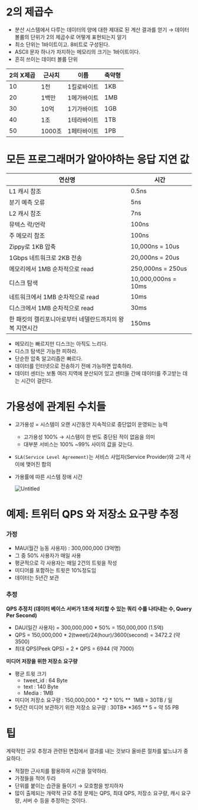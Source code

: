 # 2의 제곱수

- 분산 시스템에서 다루는 데이터의 양에 대한 제대로 된 계산 결과를 얻기 → 데이터 볼륨의 단위가 2의 제곱수로 어떻게 표현되는지 알기
- 최소 단위는 1바이트이고. 8비트로 구성된다.
- ASCII 문자 하나가 차지하는 메모리의 크기는 1바이트이다.
- 흔히 쓰이는 데이터 볼륨 단위

| 2의 X제곱 | 근사치 | 이름 | 축약형 |
| --- | --- | --- | --- |
| 10 | 1천 | 1킬로바이트 | 1KB |
| 20 | 1백만 | 1메가바이트 | 1MB |
| 30 | 10억 | 1기가바이트 | 1GB |
| 40 | 1조 | 1테라바이트 | 1TB |
| 50 | 1000조 | 1페타바이트 | 1PB |

# 모든 프로그래머가 알아야하는 응답 지연 값

| 연산명 | 시간 |
| --- | --- |
| L1 캐시 참조 | 0.5ns |
| 분기 예측 오류 | 5ns |
| L2 캐시 참조 | 7ns |
| 뮤텍스 락/언락 | 100ns |
| 주 메모리 참조 | 100ns |
| Zippy로 1KB 압축 | 10,000ns = 10us |
| 1Gbps 네트워크로 2KB 전송 | 20,000ns = 20us |
| 메모리에서 1MB 순차적으로 read | 250,000ns = 250us |
| 디스크 탐색 | 10,000,000ns = 10ms |
| 네트워크에서 1MB 순차적으로 read | 10ms |
| 디스크에서 1MB 순차적으로 read | 30ms |
| 한 패킷의 캘리포니아로부터 네델란드까지의 왕복 지연시간 | 150ms |
- 메모리는 빠르지만 디스크는 아직도 느리다.
- 디스크 탐색은 가능한 피하라.
- 단순한 압축 알고리즘은 빠르다.
- 데이터를 인터넷으로 전송하기 전에 가능하면 압축하라.
- 데이터 센터는 보통 여러 지역에 분산되어 있고 센터들 간에 데이터를 주고받는 데는 시간이 걸린다.

# 가용성에 관계된 수치들

- 고가용성 = 시스템이 오랜 시간동안 지속적으로 중단없이 운영되는 능력
    - 고가용성 100% → 시스템이 한 번도 중단된 적이 없음을 의미
    - 대부분 서비스는 100% ~99% 사이의 값을 갖는다.
- `SLA(Service Level Agreement)`는 서비스 사업자(Service Provider)와 고객 사이에 맺어진 합의
- 가용률에 따른 시스템 장애 시간
    
    ![Untitled](https://prod-files-secure.s3.us-west-2.amazonaws.com/e2c6ccd4-4439-43db-96e9-e654aaf4aa71/2fd7b2f8-5db4-4b45-97da-32348ad38ddd/Untitled.png)
    

# **예제: 트위터 QPS 와 저장소 요구량 추정**

### 가정

- MAU(월간 능동 사용자) : 300,000,000 (3억명)
- 그 중 50% 사용자가 매일 사용
- 평균적으로 각 사용자는 매일 2건의 트윗을 작성
- 미디어를 포함하는 트윗은 10%정도임
- 데이터는 5년간 보관

### 추정

**QPS 추정치 (데이터 베이스 서버가 1초에 처리할 수 있는 쿼리 수를 나타내는 수, Query Per Second)**

- DAU(일간 사용자)  = 300,000,000 * 50% = 150,000,000 (1.5억)
- QPS = 150,000,000 * 2(tweet)/24(hour)/3600(second) = 3472.2 (약 3500)
- 최대 QPS(Peek QPS) =  2 * QPS = 6944 (약 7000)

**미디어 저장을 위한 저장소 요구량**

- 평균 트윗 크기
    - tweet_id : 64 Byte
    - text : 140 Byte
    - Media : 1MB
- 미디어 저장소 요구량 : 150,000,000 *  *2 * 10% **  1MB = 30TB / 일
- 5년간 미디어 보관하기 위한 저장소 요구량 : 30TB* *365 ** 5 = 약 55 PB

# 팁

계략적인 규모 추정과 관련된 면접에서 결과를 내는 것보다 올바른 절차를 밟느냐가 중요하다.

- 적절한 근사치를 활용하여 시간을 절약하라.
- 가정들을 적어 두라
- 단위를 붙이는 습관을 들이기 → 모호함을 방지하자
- 많이 출제되는 개략적 규모 추정 문제는 QPS, 최대 QPS, 저장소 요구량, 캐시 요구량, 서버 수 등을 추정하는 것이다.
